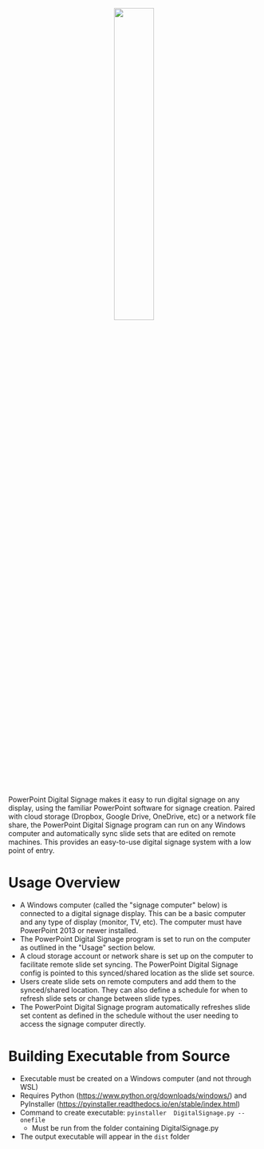 <p align="center">
<img src="https://zumbro.me/assets/images/PowerPointDigitalSignageLogo.png" width="40%;" style="margin: 0 auto;">
</p>

PowerPoint Digital Signage makes it easy to run digital signage on any display, using the familiar PowerPoint software for signage creation. Paired with cloud storage (Dropbox, Google Drive, OneDrive, etc) or a network file share, the PowerPoint Digital Signage program can run on any Windows computer and automatically sync slide sets that are edited on remote machines. This provides an easy-to-use digital signage system with a low point of entry.

# Usage Overview
  - A Windows computer (called the "signage computer" below) is connected to a digital signage display. This can be a basic computer and any type of display (monitor, TV, etc). The computer must have PowerPoint 2013 or newer installed.
  - The PowerPoint Digital Signage program is set to run on the computer as outlined in the "Usage" section below.
  - A cloud storage account or network share is set up on the computer to facilitate remote slide set syncing. The PowerPoint Digital Signage config is pointed to this synced/shared location as the slide set source.
  - Users create slide sets on remote computers and add them to the synced/shared location. They can also define a schedule for when to refresh slide sets or change between slide types.
  - The PowerPoint Digital Signage program automatically refreshes slide set content as defined in the schedule without the user needing to access the signage computer directly.

# Building Executable from Source
- Executable must be created on a Windows computer (and not through WSL)
- Requires Python (https://www.python.org/downloads/windows/) and PyInstaller (https://pyinstaller.readthedocs.io/en/stable/index.html) 
- Command to create executable: ```pyinstaller  DigitalSignage.py --onefile```
  - Must be run from the folder containing DigitalSignage.py
- The output executable will appear in the ```dist``` folder
